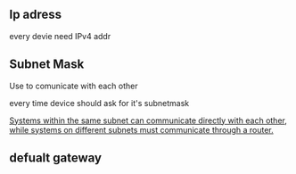 ## Ip adress

every devie need IPv4 addr

## Subnet Mask

Use to comunicate with each other

every time device should ask for it's subnetmask

[Systems within the same subnet can communicate directly with each other, while systems on different subnets must communicate through a router.][1]



## defualt gateway




[1]: https://techterms.com/definition/subnet_mask#:~:text=A%20subnet%20mask%20is%20a,addresses%20available%20within%20a%20network.&text=Multiple%20subnet%20masks%20can%20organize,(called%20subnetworks%20or%20subnets).
